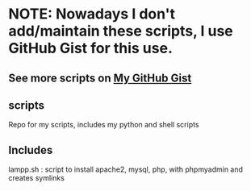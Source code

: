 # NOTE: Nowadays I don't add/maintain these scripts, I use GitHub Gist for this use.

## See more scripts on [My GitHub Gist](https://gist.github.com/electron0zero/)

## scripts
Repo for my scripts, includes my python and shell scripts

## Includes
  lampp.sh : script to install apache2, mysql, php, with phpmyadmin and creates symlinks
